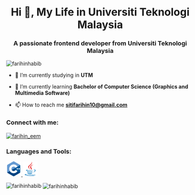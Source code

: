 <h1 align="center">Hi 👋, My Life in Universiti Teknologi Malaysia</h1>
<h3 align="center">A passionate frontend developer from Universiti Teknologi Malaysia</h3>

<p align="left"> <img src="https://komarev.com/ghpvc/?username=farihinhabib&label=Profile%20views&color=0e75b6&style=flat" alt="farihinhabib" /> </p>

- 🔭 I’m currently studying in **UTM**

- 🌱 I’m currently learning **Bachelor of Computer Science (Graphics and Multimedia Software)**

- 📫 How to reach me **sitifarihin10@gmail.com**

<h3 align="left">Connect with me:</h3>
<p align="left">
<a href="https://instagram.com/farihin_eem" target="blank"><img align="center" src="https://raw.githubusercontent.com/rahuldkjain/github-profile-readme-generator/master/src/images/icons/Social/instagram.svg" alt="farihin_eem" height="30" width="40" /></a>
</p>

<h3 align="left">Languages and Tools:</h3>
<p align="left"> <a href="https://www.w3schools.com/cpp/" target="_blank" rel="noreferrer"> <img src="https://raw.githubusercontent.com/devicons/devicon/master/icons/cplusplus/cplusplus-original.svg" alt="cplusplus" width="40" height="40"/> </a> <a href="https://www.java.com" target="_blank" rel="noreferrer"> <img src="https://raw.githubusercontent.com/devicons/devicon/master/icons/java/java-original.svg" alt="java" width="40" height="40"/> </a> </p>

<p><img align="left" src="https://github-readme-stats.vercel.app/api/top-langs?username=farihinhabib&show_icons=true&locale=en&layout=compact" alt="farihinhabib" /></p>

<p>&nbsp;<img align="center" src="https://github-readme-stats.vercel.app/api?username=farihinhabib&show_icons=true&locale=en" alt="farihinhabib" /></p>
